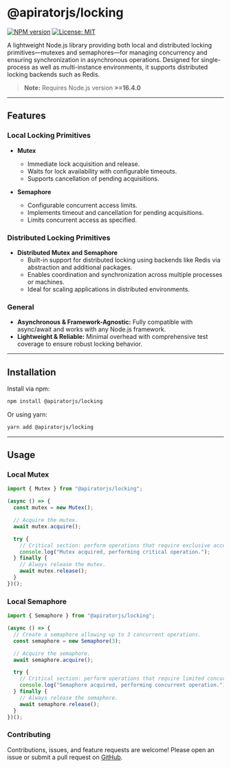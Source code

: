 # @apiratorjs/locking

[![NPM version](https://img.shields.io/npm/v/@apiratorjs/locking.svg)](https://www.npmjs.com/package/@apiratorjs/locking)
[![License: MIT](https://img.shields.io/npm/l/@apiratorjs/locking.svg)](https://github.com/apiratorjs/locking/blob/main/LICENSE)

A lightweight Node.js library providing both local and distributed locking primitives—mutexes and semaphores—for managing concurrency and ensuring synchronization in asynchronous operations. Designed for single-process as well as multi-instance environments, it supports distributed locking backends such as Redis.

> **Note:** Requires Node.js version **>=16.4.0**

---

## Features

### Local Locking Primitives

- **Mutex**
  - Immediate lock acquisition and release.
  - Waits for lock availability with configurable timeouts.
  - Supports cancellation of pending acquisitions.

- **Semaphore**
  - Configurable concurrent access limits.
  - Implements timeout and cancellation for pending acquisitions.
  - Limits concurrent access as specified.

### Distributed Locking Primitives

- **Distributed Mutex and Semaphore**
  - Built-in support for distributed locking using backends like Redis via abstraction and additional packages.
  - Enables coordination and synchronization across multiple processes or machines.
  - Ideal for scaling applications in distributed environments.

### General

- **Asynchronous & Framework-Agnostic:** Fully compatible with async/await and works with any Node.js framework.
- **Lightweight & Reliable:** Minimal overhead with comprehensive test coverage to ensure robust locking behavior.

---

## Installation

Install via npm:

```bash
npm install @apiratorjs/locking
```

Or using yarn:

```bash
yarn add @apiratorjs/locking
```

---

## Usage

### Local Mutex

```typescript
import { Mutex } from "@apiratorjs/locking";

(async () => {
  const mutex = new Mutex();

  // Acquire the mutex.
  await mutex.acquire();

  try {
    // Critical section: perform operations that require exclusive access.
    console.log("Mutex acquired, performing critical operation.");
  } finally {
    // Always release the mutex.
    await mutex.release();
  }
})();
```

### Local Semaphore

```typescript
import { Semaphore } from "@apiratorjs/locking";

(async () => {
  // Create a semaphore allowing up to 3 concurrent operations.
  const semaphore = new Semaphore(3);

  // Acquire the semaphore.
  await semaphore.acquire();

  try {
    // Critical section: perform operations that require limited concurrent access.
    console.log("Semaphore acquired, performing concurrent operation.");
  } finally {
    // Always release the semaphore.
    await semaphore.release();
  }
})();
```

### Contributing

Contributions, issues, and feature requests are welcome!
Please open an issue or submit a pull request on [GitHub](https://github.com/apiratorjs/locking).
